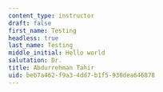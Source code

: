 ```yaml
---
content_type: instructor
draft: false
first_name: Testing
headless: true
last_name: Testing
middle_initial: Hello world
salutation: Dr.
title: Abdurrehman Tahir
uid: beb7a462-f9a3-4dd7-b1f5-936dea646878
---
```

